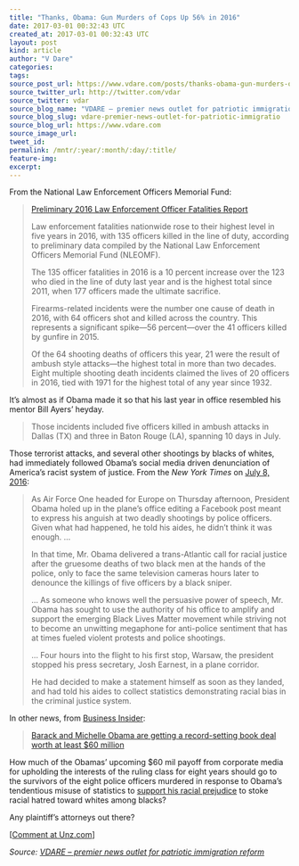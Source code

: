 ```yaml
---
title: "Thanks, Obama: Gun Murders of Cops Up 56% in 2016"
date: 2017-03-01 00:32:43 UTC
created_at: 2017-03-01 00:32:43 UTC
layout: post
kind: article
author: "V Dare"
categories: 
tags: 
source_post_url: https://www.vdare.com/posts/thanks-obama-gun-murders-of-cops-up-56-in-2016
source_twitter_url: http://twitter.com/vdar
source_twitter: vdar
source_blog_name: "VDARE – premier news outlet for patriotic immigration reform"
source_blog_slug: vdare-premier-news-outlet-for-patriotic-immigratio
source_blog_url: https://www.vdare.com
source_image_url: 
tweet_id:
permalink: /mntr/:year/:month/:day/:title/
feature-img: 
excerpt:
---
```

<div class="pf-content"><p>From the National Law Enforcement Officers Memorial Fund:</p>
<blockquote><p><a id="xlink_1_2" class="xlink" title="Anchor Link to This Paragraph" href="http://www.unz.com/isteve/thanks-obama-gun-murders-of-cops-up-56-in-2016/#xlink_1_2" name="xlink_1_2"></a> <a title="http://www.nleomf.org/assets/pdfs/reports/Preliminary-2016-EOY-Officer-Fatalities-Report.pdf" href="http://www.nleomf.org/assets/pdfs/reports/Preliminary-2016-EOY-Officer-Fatalities-Report.pdf">Preliminary 2016 Law Enforcement Officer Fatalities Report</a></p>
<p><a id="xlink_1_3" class="xlink" title="Anchor Link to This Paragraph" href="http://www.unz.com/isteve/thanks-obama-gun-murders-of-cops-up-56-in-2016/#xlink_1_3" name="xlink_1_3"></a>Law enforcement fatalities nationwide rose to their highest level in five years in 2016, with 135 officers killed in the line of duty, according to preliminary data compiled by the National Law Enforcement Officers Memorial Fund (NLEOMF).</p>
<p><a id="xlink_1_4" class="xlink" title="Anchor Link to This Paragraph" href="http://www.unz.com/isteve/thanks-obama-gun-murders-of-cops-up-56-in-2016/#xlink_1_4" name="xlink_1_4"></a>The 135 officer fatalities in 2016 is a 10 percent increase over the 123 who died in the line of duty last year and is the highest total since 2011, when 177 officers made the ultimate sacrifice.</p>
<p><a id="xlink_1_5" class="xlink" title="Anchor Link to This Paragraph" href="http://www.unz.com/isteve/thanks-obama-gun-murders-of-cops-up-56-in-2016/#xlink_1_5" name="xlink_1_5"></a>Firearms-related incidents were the number one cause of death in 2016, with 64 officers shot and killed across the country. This represents a significant spike—56 percent—over the 41 officers killed by gunfire in 2015.</p>
<p><a id="xlink_1_6" class="xlink" title="Anchor Link to This Paragraph" href="http://www.unz.com/isteve/thanks-obama-gun-murders-of-cops-up-56-in-2016/#xlink_1_6" name="xlink_1_6"></a>Of the 64 shooting deaths of officers this year, 21 were the result of ambush style attacks—the highest total in more than two decades. Eight multiple shooting death incidents claimed the lives of 20 officers in 2016, tied with 1971 for the highest total of any year since 1932.</p></blockquote>
<p><a id="xlink_1_7" class="xlink" title="Anchor Link to This Paragraph" href="http://www.unz.com/isteve/thanks-obama-gun-murders-of-cops-up-56-in-2016/#xlink_1_7" name="xlink_1_7"></a>It’s almost as if Obama made it so that his last year in office resembled his mentor Bill Ayers’ heyday.</p>
<blockquote><p>Those incidents included five officers killed in ambush attacks in Dallas (TX) and three in Baton Rouge (LA), spanning 10 days in July.</p></blockquote>
<p><a id="xlink_1_9" class="xlink" title="Anchor Link to This Paragraph" href="http://www.unz.com/isteve/thanks-obama-gun-murders-of-cops-up-56-in-2016/#xlink_1_9" name="xlink_1_9"></a>Those terrorist attacks, and several other shootings by blacks of whites, had immediately followed Obama’s social media driven denunciation of America’s racist system of justice. From the <em>New York Times</em> on <a title="https://www.nytimes.com/2016/07/09/us/politics/obama-balance-race-police-dallas-shooting.html?_r=0" href="https://www.nytimes.com/2016/07/09/us/politics/obama-balance-race-police-dallas-shooting.html?_r=0">July 8, 2016</a>:</p>
<blockquote><p><a id="xlink_1_10" class="xlink" title="Anchor Link to This Paragraph" href="http://www.unz.com/isteve/thanks-obama-gun-murders-of-cops-up-56-in-2016/#xlink_1_10" name="xlink_1_10"></a> As Air Force One headed for Europe on Thursday afternoon, President Obama holed up in the plane’s office editing a Facebook post meant to express his anguish at two deadly shootings by police officers. Given what had happened, he told his aides, he didn’t think it was enough. …</p><div id="57966237cc52c74a5e1363c4" class="vdb_player vdb_57966237cc52c74a5e1363c456bcd17ce4b018167fea5539">    </div>
<p><a id="xlink_1_11" class="xlink" title="Anchor Link to This Paragraph" href="http://www.unz.com/isteve/thanks-obama-gun-murders-of-cops-up-56-in-2016/#xlink_1_11" name="xlink_1_11"></a>In that time, Mr. Obama delivered a trans-Atlantic call for racial justice after the gruesome deaths of two black men at the hands of the police, only to face the same television cameras hours later to denounce the killings of five officers by a black sniper.</p>
<p><a id="xlink_1_12" class="xlink" title="Anchor Link to This Paragraph" href="http://www.unz.com/isteve/thanks-obama-gun-murders-of-cops-up-56-in-2016/#xlink_1_12" name="xlink_1_12"></a>… As someone who knows well the persuasive power of speech, Mr. Obama has sought to use the authority of his office to amplify and support the emerging Black Lives Matter movement while striving not to become an unwitting megaphone for anti-police sentiment that has at times fueled violent protests and police shootings.</p>
<p><a id="xlink_1_13" class="xlink" title="Anchor Link to This Paragraph" href="http://www.unz.com/isteve/thanks-obama-gun-murders-of-cops-up-56-in-2016/#xlink_1_13" name="xlink_1_13"></a>… Four hours into the flight to his first stop, Warsaw, the president stopped his press secretary, Josh Earnest, in a plane corridor.</p>
<p><a id="xlink_1_14" class="xlink" title="Anchor Link to This Paragraph" href="http://www.unz.com/isteve/thanks-obama-gun-murders-of-cops-up-56-in-2016/#xlink_1_14" name="xlink_1_14"></a>He had decided to make a statement himself as soon as they landed, and had told his aides to collect statistics demonstrating racial bias in the criminal justice system.</p></blockquote>
<p><a id="xlink_1_15" class="xlink" title="Anchor Link to This Paragraph" href="http://www.unz.com/isteve/thanks-obama-gun-murders-of-cops-up-56-in-2016/#xlink_1_15" name="xlink_1_15"></a>In other news, from <a title="http://www.businessinsider.com/obama-book-deal-2017-2" href="http://www.businessinsider.com/obama-book-deal-2017-2">Business Insider</a>:</p>
<blockquote><p><a id="xlink_1_16" class="xlink" title="Anchor Link to This Paragraph" href="http://www.unz.com/isteve/thanks-obama-gun-murders-of-cops-up-56-in-2016/#xlink_1_16" name="xlink_1_16"></a> <a title="http://www.businessinsider.com/obama-book-deal-2017-2" href="http://www.businessinsider.com/obama-book-deal-2017-2">Barack and Michelle Obama are getting a record-setting book deal worth at least $60 million</a></p></blockquote>
<p><a id="xlink_1_17" class="xlink" title="Anchor Link to This Paragraph" href="http://www.unz.com/isteve/thanks-obama-gun-murders-of-cops-up-56-in-2016/#xlink_1_17" name="xlink_1_17"></a>How much of the Obamas’ upcoming $60 mil payoff from corporate media for upholding the interests of the ruling class for eight years should go to the survivors of the eight police officers murdered in response to Obama’s tendentious misuse of statistics to <a href="http://www.vdare.com/posts/kathy-shaidle-asks-what-turned-formerly-color-blind-americans-racist-enough-to-vote-for-trump-could-it-be-obama">support his racial prejudice</a> to stoke racial hatred toward whites among blacks?</p>
<p><a id="xlink_1_18" class="xlink" title="Anchor Link to This Paragraph" href="http://www.unz.com/isteve/thanks-obama-gun-murders-of-cops-up-56-in-2016/#xlink_1_18" name="xlink_1_18"></a>Any plaintiff’s attorneys out there?</p>
<p>[<a href="http://www.unz.com/isteve/thanks-obama-gun-murders-of-cops-up-56-in-2016/">Comment at Unz.com</a>]</p>
</div><div class="">
    <i>Source: <a href="https://www.vdare.com">VDARE – premier news outlet for patriotic immigration reform</a></i>
</div>
